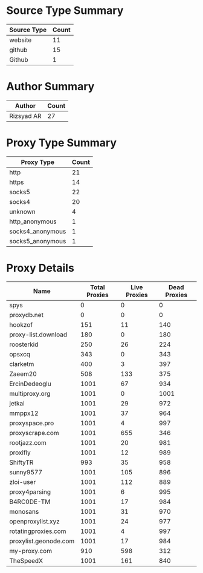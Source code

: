 # Source Type Summary

| Source Type | Count |
|-------------|-------|
| website | 11 |
| github | 15 |
| Github | 1 |


# Author Summary

| Author | Count |
|--------|-------|
| Rizsyad AR | 27 |


# Proxy Type Summary

| Proxy Type | Count |
|------------|-------|
| http | 21 |
| https | 14 |
| socks5 | 22 |
| socks4 | 20 |
| unknown | 4 |
| http_anonymous | 1 |
| socks4_anonymous | 1 |
| socks5_anonymous | 1 |


# Proxy Details

| Name | Total Proxies | Live Proxies | Dead Proxies |
|------|---------------|--------------|---------------|
| spys | 0 | 0 | 0 |
| proxydb.net | 0 | 0 | 0 |
| hookzof | 151 | 11 | 140 |
| proxy-list.download | 180 | 0 | 180 |
| roosterkid | 250 | 26 | 224 |
| opsxcq | 343 | 0 | 343 |
| clarketm | 400 | 3 | 397 |
| Zaeem20 | 508 | 133 | 375 |
| ErcinDedeoglu | 1001 | 67 | 934 |
| multiproxy.org | 1001 | 0 | 1001 |
| jetkai | 1001 | 29 | 972 |
| mmppx12 | 1001 | 37 | 964 |
| proxyspace.pro | 1001 | 4 | 997 |
| proxyscrape.com | 1001 | 655 | 346 |
| rootjazz.com | 1001 | 20 | 981 |
| proxifly | 1001 | 12 | 989 |
| ShiftyTR | 993 | 35 | 958 |
| sunny9577 | 1001 | 105 | 896 |
| zloi-user | 1001 | 112 | 889 |
| proxy4parsing | 1001 | 6 | 995 |
| B4RC0DE-TM | 1001 | 17 | 984 |
| monosans | 1001 | 31 | 970 |
| openproxylist.xyz | 1001 | 24 | 977 |
| rotatingproxies.com | 1001 | 4 | 997 |
| proxylist.geonode.com | 1001 | 17 | 984 |
| my-proxy.com | 910 | 598 | 312 |
| TheSpeedX | 1001 | 161 | 840 |
